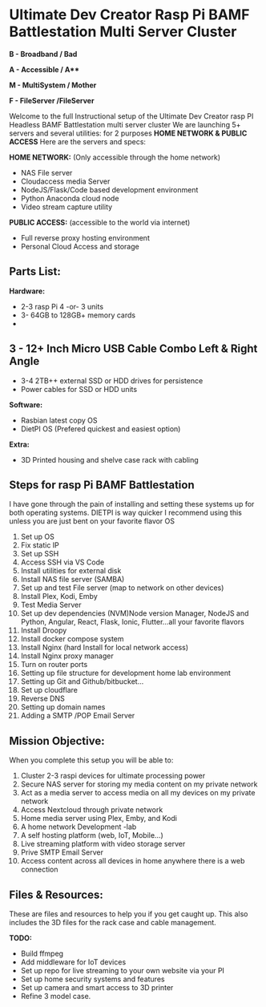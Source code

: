 # Ultimate Dev Creator Rasp Pi BAMF Battlestation Multi Server Cluster

**B - Broadband / Bad**

**A - Accessible / A\*\***

**M - MultiSystem / Mother**

**F - FileServer /FileServer**

Welcome to the full Instructional setup of the Ultimate Dev Creator rasp PI Headless BAMF Battlestation multi server cluster We are launching 5+ servers and several utilities: for 2 purposes **HOME NETWORK &amp; PUBLIC ACCESS** Here are the servers and specs:

**HOME NETWORK:** (Only accessible through the home network)

- NAS File server
- Cloudaccess media Server
- NodeJS/Flask/Code based development environment
- Python Anaconda cloud node
- Video stream capture utility

**PUBLIC ACCESS:** (accessible to the world via internet)

- Full reverse proxy hosting environment
- Personal Cloud Access and storage

## **Parts List:**

**Hardware:**

- 2-3 rasp Pi 4 -or- 3 units
- 3- 64GB to 128GB+ memory cards
-
## 3 - 12+ Inch Micro USB Cable Combo Left &amp; Right Angle
- 3-4 2TB++ external SSD or HDD drives for persistence
- Power cables for SSD or HDD units

**Software:**

- Rasbian latest copy OS
- DietPI OS (Prefered quickest and easiest option)

**Extra:**

- 3D Printed housing and shelve case rack with cabling

## **Steps for rasp Pi BAMF Battlestation**

I have gone through the pain of installing and setting these systems up for both operating systems. DIETPI is way quicker I recommend using this unless you are just bent on your favorite flavor OS

1. Set up OS
2. Fix static IP
3. Set up SSH
4. Access SSH via VS Code
5. Install utilities for external disk
6. Install NAS file server (SAMBA)
7. Set up and test File server (map to network on other devices)
8. Install Plex, Kodi, Emby
9. Test Media Server
10. Set up dev dependencies (NVM)Node version Manager, NodeJS and Python, Angular, React, Flask, Ionic, Flutter…all your favorite flavors
11. Install Droopy
12. Install docker compose system
13. Install Nginx (hard Install for local network access)
14. Install Nginx proxy manager
15. Turn on router ports
16. Setting up file structure for development home lab environment
17. Setting up Git and Github/bitbucket...
18. Set up cloudflare
19. Reverse DNS
20. Setting up domain names
21. Adding a SMTP /POP Email Server

## **Mission Objective:**

When you complete this setup you will be able to:

1. Cluster 2-3 raspi devices for ultimate processing power
2. Secure NAS server for storing my media content on my private network
3. Act as a media server to access media on all my devices on my private network
4. Access Nextcloud through private network
5. Home media server using Plex, Emby, and Kodi
6. A home network Development -lab
7. A self hosting platform (web, IoT, Mobile…)
8. Live streaming platform with video storage server
9. Prive SMTP Email Server
10. Access content across all devices in home anywhere there is a web connection

## **Files &amp; Resources:**

These are files and resources to help you if you get caught up. This also includes the 3D files for the rack case and cable management.

**TODO:**

- Build ffmpeg
- Add middleware for IoT devices
- Set up repo for live streaming to your own website via your PI
- Set up home security systems and features
- Set up camera and smart access to 3D printer
- Refine 3 model case.

